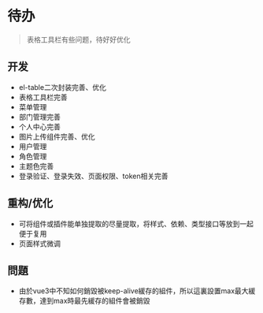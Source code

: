# 待办

> 表格工具栏有些问题，待好好优化

## 开发
- el-table二次封装完善、优化
- 表格工具栏完善
- 菜单管理
- 部门管理完善
- 个人中心完善
- 图片上传组件完善、优化
- 用户管理
- 角色管理
- 主题色完善
- 登录验证、登录失效、页面权限、token相关完善

## 重构/优化
- 可将组件或插件能单独提取的尽量提取，将样式、依赖、类型接口等放到一起便于复用
- 页面样式微调

## 問題
- 由於vue3中不知如何銷毀被keep-alive緩存的組件，所以這裏設置max最大緩存數，達到max時最先緩存的組件會被銷毀
